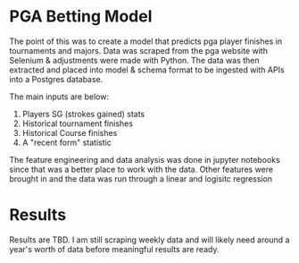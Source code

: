 # PGA Betting Model

The point of this was to create a model that predicts pga player finishes in tournaments and majors.
Data was scraped from the pga website with Selenium & adjustments were made with Python. The data was then extracted and placed into model & schema format to be ingested with APIs into a Postgres database.

The main inputs are below:
1. Players SG (strokes gained) stats
2. Historical tournament finishes
3. Historical Course finishes
4. A "recent form" statistic

The feature engineering and data analysis was done in jupyter notebooks since that was a better place to work with the data.
Other features were brought in and the data was run through a linear and logisitc regression

# Results
Results are TBD. I am still scraping weekly data and will likely need around a year's worth of data before meaningful results are ready.
